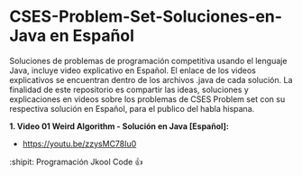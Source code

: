 # CSES-Problem-Set-Soluciones-en-Java en Español
Soluciones de problemas de programación competitiva usando el lenguaje Java, incluye video explicativo en Español.
El enlace de los videos explicativos se encuentran dentro de los archivos .java de cada solución.
La finalidad de este repositorio es compartir las ideas, soluciones y explicaciones en videos sobre los problemas 
de CSES Problem set con su respectiva solución en Español, para el publico del habla hispana.

**1. Video 01 Weird Algorithm - Solución en Java [Español]:**
- https://youtu.be/zzysMC78Iu0

:shipit: Programación Jkool Code :+1:
